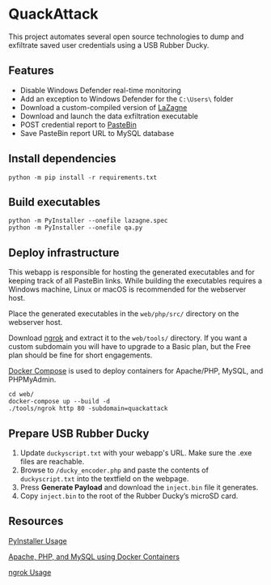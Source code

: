 # QuackAttack
This project automates several open source technologies to dump and exfiltrate saved user credentials using a USB Rubber Ducky.

## Features
* Disable Windows Defender real-time monitoring
* Add an exception to Windows Defender for the `C:\Users\` folder
* Download a custom-compiled version of [LaZagne](https://github.com/AlessandroZ/LaZagne)
* Download and launch the data exfiltration executable 
* POST credential report to [PasteBin](https://pastebin.com/doc_api)
* Save PasteBin report URL to MySQL database

## Install dependencies
```
python -m pip install -r requirements.txt
```

## Build executables
```
python -m PyInstaller --onefile lazagne.spec
python -m PyInstaller --onefile qa.py
```

## Deploy infrastructure
This webapp is responsible for hosting the generated executables and for keeping track of all PasteBin links. While building the executables requires a Windows machine, Linux or macOS is recommended for the webserver host. 

Place the generated executables in the `web/php/src/` directory on the webserver host.

Download [ngrok](https://ngrok.com/download) and extract it to the `web/tools/` directory. If you want a custom subdomain you will have to upgrade to a Basic plan, but the Free plan should be fine for short engagements.

[Docker Compose](https://www.docker.com/products/docker-desktop) is used to deploy containers for Apache/PHP, MySQL, and PHPMyAdmin.
```
cd web/
docker-compose up --build -d
./tools/ngrok http 80 -subdomain=quackattack
```

## Prepare USB Rubber Ducky
1. Update `duckyscript.txt` with your webapp's URL. Make sure the .exe files are reachable.
2. Browse to `/ducky_encoder.php` and paste the contents of `duckyscript.txt` into the textfield on the webpage.
3. Press **Generate Payload** and download the `inject.bin` file it generates.
4. Copy `inject.bin` to the root of the Rubber Ducky’s microSD card.

## Resources
[PyInstaller Usage](https://pyinstaller.readthedocs.io/en/latest/usage.html)

[Apache, PHP, and MySQL using Docker Containers](https://www.section.io/engineering-education/dockerized-php-apache-and-mysql-container-development-environment/)

[ngrok Usage](https://ngrok.com/docs)
